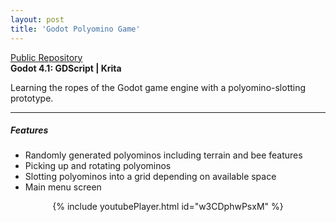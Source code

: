 ```yaml
---
layout: post
title: 'Godot Polyomino Game'
---
```

<div class="social-media">
    <a href="https://github.com/Cheatcode-to-Joy/Limpkin" target="_blank"><i class="fa fa-github" aria-hidden="true"></i> Public Repository</a>
</div>
<b>Godot 4.1: GDScript | Krita</b>

Learning the ropes of the Godot game engine with a polyomino-slotting prototype.

---
##### Features

- Randomly generated polyominos including terrain and bee features
- Picking up and rotating polyominos
- Slotting polyominos into a grid depending on available space
- Main menu screen

<div align="center">
{% include youtubePlayer.html id="w3CDphwPsxM" %}
</div>
